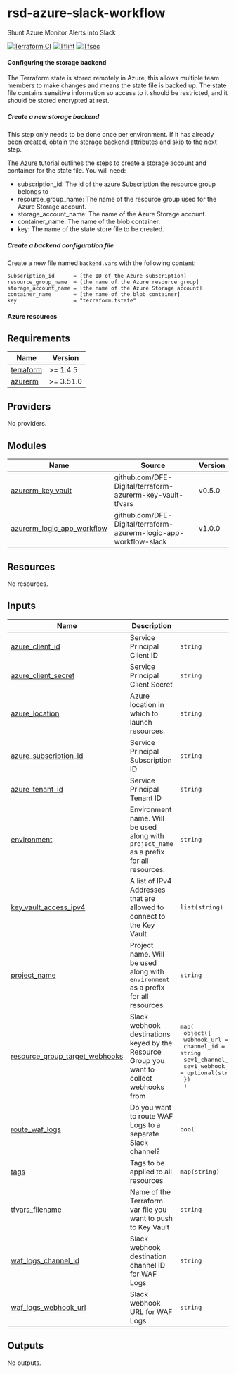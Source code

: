 # rsd-azure-slack-workflow
Shunt Azure Monitor Alerts into Slack

[![Terraform CI](https://github.com/DFE-Digital/rsd-azure-slack-workflow/actions/workflows/continuous-integration-terraform.yml/badge.svg?branch=main)](https://github.com/DFE-Digital/rsd-azure-slack-workflow/actions/workflows/continuous-integration-terraform.yml/?branch=main)
[![Tflint](https://github.com/DFE-Digital/rsd-azure-slack-workflow/actions/workflows/continuous-integration-tflint.yml/badge.svg?branch=main)](https://github.com/DFE-Digital/rsd-azure-slack-workflow/actions/workflows/continuous-integration-tflint.yml?branch=main)
[![Tfsec](https://github.com/DFE-Digital/rsd-azure-slack-workflow/actions/workflows/continuous-integration-tfsec.yml/badge.svg?branch=main)](https://github.com/DFE-Digital/rsd-azure-slack-workflow/actions/workflows/continuous-integration-tfsec.yml?branch=main)

#### Configuring the storage backend

The Terraform state is stored remotely in Azure, this allows multiple team members to
make changes and means the state file is backed up. The state file contains
sensitive information so access to it should be restricted, and it should be stored
encrypted at rest.

##### Create a new storage backend

This step only needs to be done once per environment.
If it has already been created, obtain the storage backend attributes and skip to the next step.

The [Azure tutorial](https://docs.microsoft.com/en-us/azure/developer/terraform/store-state-in-azure-storage) outlines the steps to create a storage account and container for the state file. You will need:

- subscription_id: The id of the azure Subscription the resource group belongs to
- resource_group_name: The name of the resource group used for the Azure Storage account.
- storage_account_name: The name of the Azure Storage account.
- container_name: The name of the blob container.
- key: The name of the state store file to be created.

##### Create a backend configuration file

Create a new file named `backend.vars` with the following content:

```
subscription_id      = [the ID of the Azure subscription]
resource_group_name  = [the name of the Azure resource group]
storage_account_name = [the name of the Azure Storage account]
container_name       = [the name of the blob container]
key                  = "terraform.tstate"
```

#### Azure resources

<!-- BEGIN_TF_DOCS -->
## Requirements

| Name | Version |
|------|---------|
| <a name="requirement_terraform"></a> [terraform](#requirement\_terraform) | >= 1.4.5 |
| <a name="requirement_azurerm"></a> [azurerm](#requirement\_azurerm) | >= 3.51.0 |

## Providers

No providers.

## Modules

| Name | Source | Version |
|------|--------|---------|
| <a name="module_azurerm_key_vault"></a> [azurerm\_key\_vault](#module\_azurerm\_key\_vault) | github.com/DFE-Digital/terraform-azurerm-key-vault-tfvars | v0.5.0 |
| <a name="module_azurerm_logic_app_workflow"></a> [azurerm\_logic\_app\_workflow](#module\_azurerm\_logic\_app\_workflow) | github.com/DFE-Digital/terraform-azurerm-logic-app-workflow-slack | v1.0.0 |

## Resources

No resources.

## Inputs

| Name | Description | Type | Default | Required |
|------|-------------|------|---------|:--------:|
| <a name="input_azure_client_id"></a> [azure\_client\_id](#input\_azure\_client\_id) | Service Principal Client ID | `string` | n/a | yes |
| <a name="input_azure_client_secret"></a> [azure\_client\_secret](#input\_azure\_client\_secret) | Service Principal Client Secret | `string` | n/a | yes |
| <a name="input_azure_location"></a> [azure\_location](#input\_azure\_location) | Azure location in which to launch resources. | `string` | n/a | yes |
| <a name="input_azure_subscription_id"></a> [azure\_subscription\_id](#input\_azure\_subscription\_id) | Service Principal Subscription ID | `string` | n/a | yes |
| <a name="input_azure_tenant_id"></a> [azure\_tenant\_id](#input\_azure\_tenant\_id) | Service Principal Tenant ID | `string` | n/a | yes |
| <a name="input_environment"></a> [environment](#input\_environment) | Environment name. Will be used along with `project_name` as a prefix for all resources. | `string` | n/a | yes |
| <a name="input_key_vault_access_ipv4"></a> [key\_vault\_access\_ipv4](#input\_key\_vault\_access\_ipv4) | A list of IPv4 Addresses that are allowed to connect to the Key Vault | `list(string)` | `[]` | no |
| <a name="input_project_name"></a> [project\_name](#input\_project\_name) | Project name. Will be used along with `environment` as a prefix for all resources. | `string` | n/a | yes |
| <a name="input_resource_group_target_webhooks"></a> [resource\_group\_target\_webhooks](#input\_resource\_group\_target\_webhooks) | Slack webhook destinations keyed by the Resource Group you want to collect webhooks from | <pre>map(<br/>    object({<br/>      webhook_url      = string<br/>      channel_id       = string<br/>      sev1_channel_id  = optional(string, "")<br/>      sev1_webhook_url = optional(string, "")<br/>    })<br/>  )</pre> | n/a | yes |
| <a name="input_route_waf_logs"></a> [route\_waf\_logs](#input\_route\_waf\_logs) | Do you want to route WAF Logs to a separate Slack channel? | `bool` | `false` | no |
| <a name="input_tags"></a> [tags](#input\_tags) | Tags to be applied to all resources | `map(string)` | n/a | yes |
| <a name="input_tfvars_filename"></a> [tfvars\_filename](#input\_tfvars\_filename) | Name of the Terraform var file you want to push to Key Vault | `string` | n/a | yes |
| <a name="input_waf_logs_channel_id"></a> [waf\_logs\_channel\_id](#input\_waf\_logs\_channel\_id) | Slack webhook destination channel ID for WAF Logs | `string` | `""` | no |
| <a name="input_waf_logs_webhook_url"></a> [waf\_logs\_webhook\_url](#input\_waf\_logs\_webhook\_url) | Slack webhook URL for WAF Logs | `string` | `""` | no |

## Outputs

No outputs.
<!-- END_TF_DOCS -->
